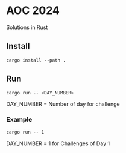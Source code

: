 # AOC 2024

Solutions in Rust

## Install

`cargo install --path .`

## Run

`cargo run -- <DAY_NUMBER>`

DAY_NUMBER = Number of day for challenge

### Example

`cargo run -- 1`

DAY_NUMBER = 1 for Challenges of Day 1
